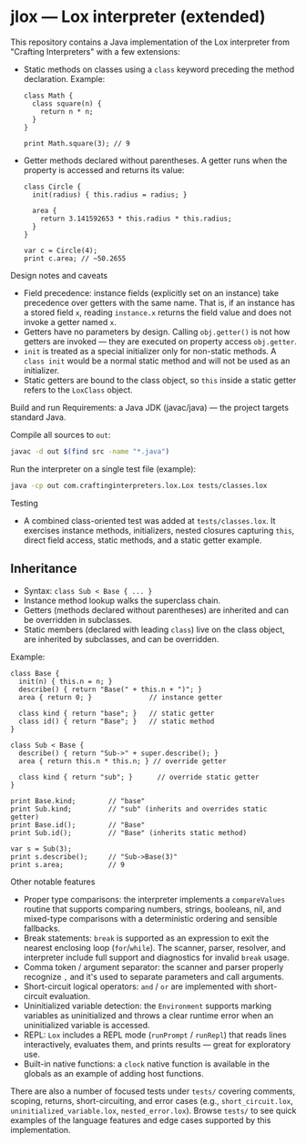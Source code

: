 # jlox — Lox interpreter (extended)

This repository contains a Java implementation of the Lox interpreter from "Crafting Interpreters" with a few extensions:

- Static methods on classes using a `class` keyword preceding the method declaration. Example:

  ```lox
  class Math {
    class square(n) {
      return n * n;
    }
  }

  print Math.square(3); // 9
  ```

- Getter methods declared without parentheses. A getter runs when the property is accessed and returns its value:

  ```lox
  class Circle {
    init(radius) { this.radius = radius; }

    area {
      return 3.141592653 * this.radius * this.radius;
    }
  }

  var c = Circle(4);
  print c.area; // ~50.2655
  ```

Design notes and caveats
- Field precedence: instance fields (explicitly set on an instance) take precedence over getters with the same name. That is, if an instance has a stored field `x`, reading `instance.x` returns the field value and does not invoke a getter named `x`.
- Getters have no parameters by design. Calling `obj.getter()` is not how getters are invoked — they are executed on property access `obj.getter`.
- `init` is treated as a special initializer only for non-static methods. A `class init` would be a normal static method and will not be used as an initializer.
- Static getters are bound to the class object, so `this` inside a static getter refers to the `LoxClass` object.

Build and run
Requirements: a Java JDK (javac/java) — the project targets standard Java.

Compile all sources to `out`:

```bash
javac -d out $(find src -name "*.java")
```

Run the interpreter on a single test file (example):

```bash
java -cp out com.craftinginterpreters.lox.Lox tests/classes.lox
```

Testing
- A combined class-oriented test was added at `tests/classes.lox`. It exercises instance methods, initializers, nested closures capturing `this`, direct field access, static methods, and a static getter example.

## Inheritance

- Syntax: `class Sub < Base { ... }`
- Instance method lookup walks the superclass chain.
- Getters (methods declared without parentheses) are inherited and can be overridden in subclasses.
- Static members (declared with leading `class`) live on the class object, are inherited by subclasses, and can be overridden.

Example:

```lox
class Base {
  init(n) { this.n = n; }
  describe() { return "Base(" + this.n + ")"; }
  area { return 0; }              // instance getter

  class kind { return "base"; }   // static getter
  class id() { return "Base"; }   // static method
}

class Sub < Base {
  describe() { return "Sub->" + super.describe(); }
  area { return this.n * this.n; } // override getter

  class kind { return "sub"; }      // override static getter
}

print Base.kind;        // "base"
print Sub.kind;         // "sub" (inherits and overrides static getter)
print Base.id();        // "Base"
print Sub.id();         // "Base" (inherits static method)

var s = Sub(3);
print s.describe();     // "Sub->Base(3)"
print s.area;           // 9
```

Other notable features
- Proper type comparisons: the interpreter implements a `compareValues` routine that supports comparing numbers, strings, booleans, nil, and mixed-type comparisons with a deterministic ordering and sensible fallbacks.
- Break statements: `break` is supported as an expression to exit the nearest enclosing loop (`for`/`while`). The scanner, parser, resolver, and interpreter include full support and diagnostics for invalid `break` usage.
- Comma token / argument separator: the scanner and parser properly recognize `,` and it's used to separate parameters and call arguments.
- Short-circuit logical operators: `and` / `or` are implemented with short-circuit evaluation.
- Uninitialized variable detection: the `Environment` supports marking variables as uninitialized and throws a clear runtime error when an uninitialized variable is accessed.
- REPL: `Lox` includes a REPL mode (`runPrompt` / `runRepl`) that reads lines interactively, evaluates them, and prints results — great for exploratory use.
- Built-in native functions: a `clock` native function is available in the globals as an example of adding host functions.

There are also a number of focused tests under `tests/` covering comments, scoping, returns, short-circuiting, and error cases (e.g., `short_circuit.lox`, `uninitialized_variable.lox`, `nested_error.lox`). Browse `tests/` to see quick examples of the language features and edge cases supported by this implementation.
